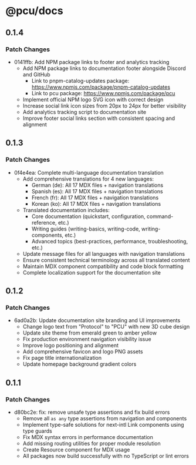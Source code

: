 # @pcu/docs

## 0.1.4

### Patch Changes

- 0141ffb: Add NPM package links to footer and analytics tracking
  - Add NPM package links to documentation footer alongside Discord and GitHub
    - Link to pnpm-catalog-updates package:
      https://www.npmjs.com/package/pnpm-catalog-updates
    - Link to pcu package: https://www.npmjs.com/package/pcu
  - Implement official NPM logo SVG icon with correct design
  - Increase social link icon sizes from 20px to 24px for better visibility
  - Add analytics tracking script to documentation site
  - Improve footer social links section with consistent spacing and alignment

## 0.1.3

### Patch Changes

- 0f4e4ea: Complete multi-language documentation translation
  - Add comprehensive translations for 4 new languages:
    - German (de): All 17 MDX files + navigation translations
    - Spanish (es): All 17 MDX files + navigation translations
    - French (fr): All 17 MDX files + navigation translations
    - Korean (ko): All 17 MDX files + navigation translations
  - Translated documentation includes:
    - Core documentation (quickstart, configuration, command-reference, etc.)
    - Writing guides (writing-basics, writing-code, writing-components, etc.)
    - Advanced topics (best-practices, performance, troubleshooting, etc.)
  - Update message files for all languages with navigation translations
  - Ensure consistent technical terminology across all translated content
  - Maintain MDX component compatibility and code block formatting
  - Complete localization support for the documentation site

## 0.1.2

### Patch Changes

- 6ad0a2b: Update documentation site branding and UI improvements
  - Change logo text from "Protocol" to "PCU" with new 3D cube design
  - Update site theme from emerald green to amber yellow
  - Fix production environment navigation visibility issue
  - Improve logo positioning and alignment
  - Add comprehensive favicon and logo PNG assets
  - Fix page title internationalization
  - Update homepage background gradient colors

## 0.1.1

### Patch Changes

- d80bc2e: fix: remove unsafe type assertions and fix build errors
  - Remove all `as any` type assertions from navigation and components
  - Implement type-safe solutions for next-intl Link components using type
    guards
  - Fix MDX syntax errors in performance documentation
  - Add missing routing utilities for proper module resolution
  - Create Resource component for MDX usage
  - All packages now build successfully with no TypeScript or lint errors
